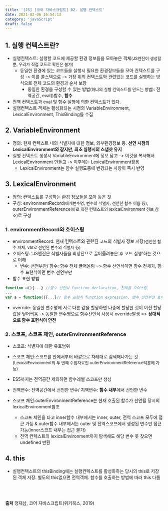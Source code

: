 ```yaml
---
title: '[JS] [코어 자바스크립트] 02. 실행 컨텍스트'
date: 2021-02-06 16:54:13
category: 'javaScript'
draft: false
---
```

## 1. 실행 컨텍스트란?
- 실행컨텍스트: 실행할 코드에 제공할 환경 정보들을 모아놓은 객체<font size="2">(JS엔진이 생성할 뿐, 우리가 직접 코드로 확인은 불가)</font>
  - 동일한 환경에 있는 코드들을 실행시 필요한 환경정보들을 모아 컨텍스트를 구성 -> 이를 콜스택으로 -> 가장 위의 컨텍스트와 관련있는 코드를 실행하는 방식으로 전체 코드의 환경과 순서 보장
    - 동일한 환경을 구성할 수 있는 방법<font size="2">(하나의 실행 컨텍스트를 만드는 방법)</font>: 전역공간, eval()함수, **함수**  
- 전역 컨텍스트과 eval 및 함수 실행에 의한 컨텍스트가  있다.
- 실행컨텍스트 객체는  활성화되는 시점의 VariableEnvironment, LexicalEnvironment, ThisBinding를 수집
  
## 2. VariableEnvironment
- 정의: 현재 컨텍스트 내의 식별자에 대한 정보, 외부환경정보 등. **선언 시점의 LexicalEnvironment와 같지만, 최초 실행시의 스냅샷 유지**
- 실행 컨텍스트 생성시 VariableEnvironment에 정보 담고 -> 이것을 복사해서 LexicalEnvironment 만들고 -> 이후에는 LexicalEnvironment활용
  - LexicalEnvironment는 함수 실행도중에 변경되는 사항이 즉시 반영
  
## 3. LexicalEnvironment
- 정의: 컨텍스트를 구성하는 환경 정보들을 모아 놓은 것
- 구성: environmentRecord<font size="2">(매개변수명, 변수의 식별자, 선언한 함수 이름 등)</font>, outerEnvironmentReference<font size="2">(바로 직전 컨텍스트의 lexicalEnvironment 정보 참조)</font>로 구성
  
### 1. environmentRecord와 호이스팅
- environmentRecord: 현재 컨텍스트와 관련된 코드의 식별자 정보 저장<font size="2">(선언한 함수 자체, var로 선언된 변수의 식별자 등)</font>
- 호이스팅: 'JS엔진은 식별자들을 최상단으로 끌어올려놓은 후 코드 실행'하는 것으로 이해
  - 변수: 선언부만/ 함수: 함수 전체 끌어올림 => 함수 선언식이면 함수 전체가, 함수 표현식이면 변수 선언부만
- 함수 표현 방법
```js
function a(){...} //함수 선언식 function declaration, 전체를 호이스팅
...
var a = function(){...}// 함수 표현식 function expression, 변수 선언부만 호이스팅
```
- override: 동일한 변수명에 서로 다른 값을 할당하면 나중에 할당한 것이 이전 할당값을 덮어씌움 -> 동일한 변수명으로 함수선언식 사용시 override발생 => **상대적으로 함수 표현식이 안전**

### 2. 스코프, 스코프 체인, outerEnvironmentReference
- 스코프: 식별자에 대한 유효범위
- 스코프 체인:스코프를 안에서부터 바깥으로 차례대로 검색해나가는 것<font size="2">(LexicalEnvironment의 두 번째 수집자료인 outerEnvironmentReference덕분에 가능)</font>
- ES5까지는 전역공간 제외하면 함수레벨 스코프만 생성
- 전역변수: 전역공간에서 선언한 변수/ 지역변수: **함수 내부**에서 선언한 변수

- 스코프 체인:outerEnvironmentReference는 현재 호출된 함수가 선언될 당시의 lexicalEnvironment참조
  - 스코프 체인을 타고 inner함수 내부에서는 inner, outer, 전역 스코프 모두에 접근 가능 & outer함수 내부에서는 outer 및 전역스코프에서 생성된 변수만 접근 가능(inner스코프 내부는 접근 불가)
  - 전역 컨텍스트의 lexicalEnvironment까지 탐색해도 해당 변수 못 찾으면 undefined 반환


## 4. this
- 실행컨텍스트의 thisBinding에는 실행컨텍스트를 활성화하는 당시의 this로 저장된 객체 저장. 별도의 this없으면 전역객체. 함수를 호출하는 방법에 따라 this 다름
  
<p>
<br />
<br />
</p>


**출처** 정재남, 코어 자바스크립트(위키북스, 2019)
